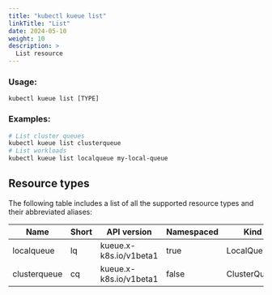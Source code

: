 ```yaml
---
title: "kubectl kueue list"
linkTitle: "List"
date: 2024-05-10
weight: 10
description: >
  List resource
---
```


### Usage:

```
kubectl kueue list [TYPE]
```

### Examples:

```bash
# List cluster queues
kubectl kueue list clusterqueue
# List workloads
kubectl kueue list localqueue my-local-queue
```

## Resource types

The following table includes a list of all the supported resource types and their abbreviated aliases:

| Name       | Short | API version            | Namespaced | Kind       |
|------------|-------|------------------------|------------|------------|
| localqueue | lq    | kueue.x-k8s.io/v1beta1 | true       | LocalQueue |
| clusterqueue | cq | kueue.x-k8s.io/v1beta1 | false | ClusterQueue |